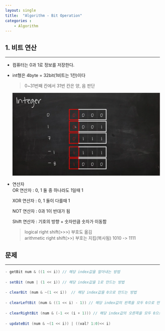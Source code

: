 ```yaml
---
layout: single
title:  "Algorithm - Bit Operation"
categories : 
    - Algorithm
---
```


## 1. 비트 연산

---

* 컴퓨터는 0과 1로 정보를 저장한다.

* int형은 4byte = 32bit(1비트는 1칸)이다
  
    > 0~31번째 칸에서 31번 칸은 양, 음 판단

    ![Algorithm](./../../../img/algorithm1.png)

 * 연산자  
   OR 연산자 : 0, 1 둘 중 하나라도 1일때 1  

   XOR 연산자 : 0, 1 둘이 다를때 1  

   NOT 연산자 : 0과 1이 반대가 됨  

   Shift 연산자 : 기호의 방향 + 숫자만큼 숫자가 이동함


   >logical right shift(>>>) 부호도 옮김  
   >arithmetic right shift(>>) 부호는 지킴(복사됨) 1010 -> 1111

## 문제

---

```java
- getBit num & ((1 << i)) // 해당 index값을 알아내는 방법

- setBit (num | (1 << i)) // 해당 index값을 1로 만드는 방법

- clearBit (num & ~(1 << i))  // 해당 index값을 0으로 만드는 방법

- clearLeftBit (num & ((1 << i) - 1)) // 해당 index값의 왼쪽을 모두 0으로 만듬

- clearRightBit (num & (-1 << (i + 1))) // 해당 index값의 오른쪽을 모두 0으로 만듬

- updateBit (num & ~(1 << i)) | ((val? 1:0)<< i)
```